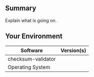 ## Summary

Explain what is going on.

## Your Environment

| Software           | Version(s) |
| ------------------ | ---------- |
| checksum-validator |            |
| Operating System   |            |
